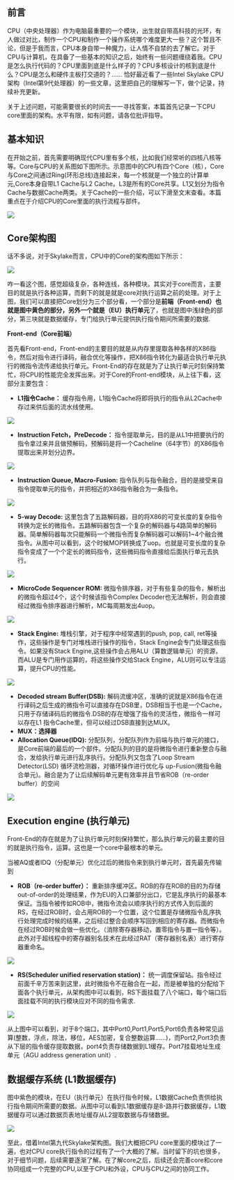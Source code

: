 ## **前言**

CPU（中央处理器）作为电脑最重要的一个模块，出生就自带高科技的光环，有人做过对比，制作一个CPU和制作一个操作系统哪个难度更大一些？这个暂且不论，但是于我而言，CPU本身自带一种魔力，让人情不自禁的去了解它。对于CPU与计算机，在具备了一些基本的知识之后，始终有一些问题缠绕着我。CPU是怎么执行代码的？CPU里面到底是什么样子的？CPU多核设计的核到底是什么？CPU是怎么和硬件主板打交道的？…… 恰好最近看了一些Intel Skylake CPU架构（Intel第9代处理器）的一些文章，这里把自己的理解写一下，做个记录，持续补充更新。

关于上述问题，可能需要很长的时间去一一寻找答案，本篇首先记录一下CPU core里面的架构。水平有限，如有问题，请各位批评指导。

## **基本知识**

在开始之前，首先需要明确现代CPU里有多个核，比如我们经常听的四核八核等等。Core与CPU的关系图如下图所示。示意图中的CPU有四个Core（核），Core与Core之间通过Ring\(环形总线\)连接起来，每一个核就是一个独立的计算单元,Core本身自带L1 Cache与L2 Cache。L3是所有的Core共享。L1又划分为指令Cache与数据Cache两类。关于Cache的一些介绍，可以下滑至文末查看。本篇重点在于介绍CPU的Core里面的执行流程与部件。

![](/assets/compute-arch-cpu-core0.png)

## **Core架构图**

话不多说，对于Skylake而言，CPU中的Core的架构图如下所示：

  
![](/assets/compute-arch-cpu-core1.png)

  


咋一看这个图，感觉超级复杂，各种连线，各种模块。其实对于core而言，主要目的就是执行各种运算，而剩下的就是就是core对执行运算之前的处理。对于上图，我们可以直接把Core划分为三个部分看，一个部分是**前端（Front-end）**也就是图中黄色的部分，另外一个就是**（EU）执行单元**了，也就是图中浅绿色的部分，第三块就是数据缓存，专门给执行单元提供执行指令期间所需要的数据.

**Front-end（Core前端）**

首先看Front-end，Front-end的主要目的就是从内存里提取各种各样的X86指令，然后对指令进行译码，融合优化等操作，把X86指令转化为最适合执行单元执行的微指令流传递给执行单元。Front-End的存在就是为了让执行单元时刻保持繁忙，将CPU的性能完全发挥出来。对于Core的Front-end模块，从上往下看，这部分主要包含：

* **L1指令Cache：**
  缓存指令用，L1指令Cache将即将执行的指令从L2Cache中存过来供后面的流水线使用。

  


![](/assets/compute-arch-cpu-core2.png)

  


* **Instruction Fetch，PreDecode：**
  指令提取单元，目的是从L1中把要执行的指令拿过来并且做预解码，预解码是将一个Cacheline（64字节）的X86指令提取出来并划分边界。

  


![](/assets/compute-arch-cpu-core3.png)

  


* **Instruction Queue, Macro-Fusion:**
  指令队列与指令融合，目的是接受来自指令提取单元的指令，并把相近的X86指令融合为一条指令。

  


![](/assets/compute-arch-cpu-core4.png)

  


* **5-way Decode:**
  这里包含了五路解码器，目的将X86的可变长度的复杂指令转换为定长的微指令。五路解码器包含一个复杂的解码器与4路简单的解码器。简单解码器每次只能解码一个微指令而复杂解码器可以解码1~4个融合微指令。从图中可以看到，这个时候MOP转换成了uop。也就是可变长度的复杂指令变成了一个个定长的微码指令，这些微码指令直接给后面执行单元去执行。

  


![](/assets/compute-arch-cpu-core5.png)

  


* **MicroCode Sequencer ROM:**
  微指令排序器，对于有些复杂的指令，解析出的微指令超过4个，这个时候该指令Complex Decoder也无法解析，则会直接经过微指令排序器进行解析，MC每周期发出4uop。

  


![](/assets/compute-arch-cpu-core6.png)

  


* **Stack Engine:**
  堆栈引擎，对于程序中经常遇到的push, pop, call, ret等操作，这些操作是专门对堆栈进行操作的指令，Stack Engine会专门处理这些指令。如果没有Stack Engine,这些操作会占用ALU（算数逻辑单元）的资源，而ALU是专门用作运算的，将这些操作交给Stack Engine，ALU则可以专注运算，提升CPU的性能。

  


![](/assets/compute-arch-cpu-core7.png)

  


* **Decoded stream Buffer\(DSB\):**
  解码流缓冲区，准确的说就是X86指令在进行译码之后生成的微指令可以直接存在DSB里，DSB相当于也是一个Cache，只用于存储译码后的微指令.DSB的存在增强了指令的灵活性，微指令一样可以存在L1 指令Cache里，但可以经过DSB直接到达MUX。
* **MUX：选择器**
* **Allocation Queue\(IDQ\):**
  分配队列，分配队列作为前端与执行单元的接口，是Core前端的最后的一个部件。分配队列的目的是将微指令进行重新整合与融合，发给执行单元进行乱序执行。分配队列又包含了Loop Stream Detector\(LSD\) 循环流检测器，对循环操作进行优化与 up-Fusion\(微指令融合单元\)。融合是为了让后续解码单元更有效率并且节省ROB（re-order buffer）的空间

  




![](/assets/compute-arch-cpu-core8.png)



  


## **Execution engine \(执行单元\)**

Front-End的存在就是为了让执行单元时刻保持繁忙，那么执行单元的最主要的目的就是执行指令，运算。这也是一个core中最根本的单元。

当被AQ或者IDQ（分配单元）优化过后的微指令来到执行单元时，首先最先传输到

* **ROB（re-order buffer）：**
  重新排序缓冲区。ROB的存在ROB的目的为存储out-of-order的处理结果，作为EU的入口兼部分出口，它是乱序执行的最基本保证。当指令被传如ROB中，微指令流会以顺序执行的方式传入到后面的RS，在经过ROB时，会占用ROB的一个位置，这个位置是存储微指令乱序执行处理完成时候的结果，之后经过整合会顺序写回到相应的寄存器。而微指令在经过ROB时候会做一些优化。（消除寄存器移动，置零指令与置一指令等）。此外对于超线程中的寄存器别名技术在此经过RAT（寄存器别名表）进行寄存器重命名。

  


![](/assets/compute-arch-cpu-core9.png)

  


* **RS\(Scheduler unified reservation station\)：**
  统一调度保留站。指令经过前面千辛万苦来到这里，此时微指令不在融合在一起，而是被单独的分配给下面各个执行单元，从架构图中可以看到，RS下面挂载了八个端口，每个端口后面挂载不同的执行模块应对不同的指令需求.

  


![](/assets/compute-arch-cpu-core10.png)

  


从上图中可以看到，对于8个端口，其中Port0,Port1,Port5,Port6负责各种常见运算\(整数，浮点，除法，移位，AES加密，复合整数运算……\)，而Port2,Port3负责从下层的指令缓存提取数据，port4负责存储数据到L1缓存。Port7挂载地址生成单元（AGU address generation unit）.

## **数据缓存系统 \(L1数据缓存\)**

图中紫色的模块，在EU（执行单元）在执行指令时候，L1数据Cache负责供给执行指令期间所需要的数据。从图中可以看到L1数据缓存是8-路并行数据缓存，L1数据缓存可以通过数据页表地址缓存从L2提取数据与存储数据。

  


  


![](/assets/compute-arch-cpu-core11.png)

  


至此，借着Intel第九代Skylake架构图。我们大概把CPU core里面的模块过了一遍，也对CPU core执行指令的过程有了一个大概的了解。当时留下的坑也很多，对于细节问题，后续需要逐渐了解。在了解core之后，后续还会完善core和core协同组成一个完整的CPU,以至于CPU和外设，CPU与CPU之间的协同工作。

